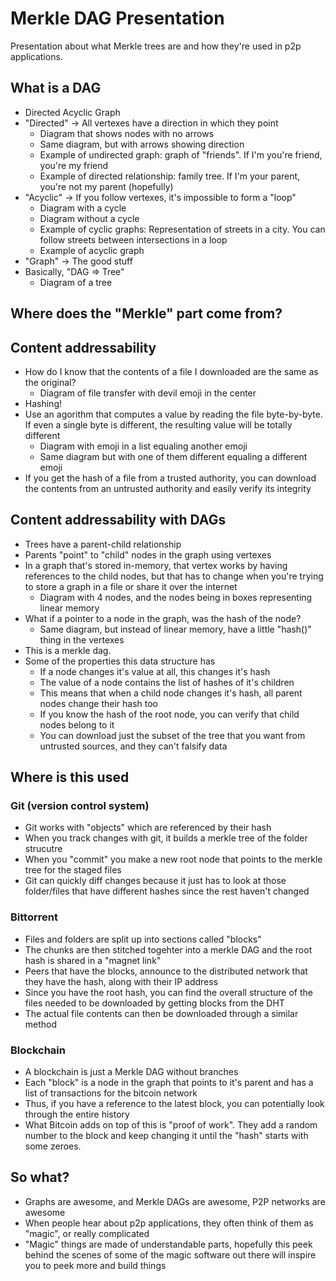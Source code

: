 # Merkle DAG Presentation

Presentation about what Merkle trees are and how they're used in p2p applications.

## What is a DAG

- Directed Acyclic Graph
- "Directed" -> All vertexes have a direction in which they point
  - Diagram that shows nodes with no arrows
  - Same diagram, but with arrows showing direction
  - Example of undirected graph: graph of "friends". If I'm you're friend, you're my friend
  - Example of directed relationship: family tree. If I'm your parent, you're not my parent (hopefully)
- "Acyclic" -> If you follow vertexes, it's impossible to form a "loop"
  - Diagram with a cycle
  - Diagram without a cycle
  - Example of cyclic graphs: Representation of streets in a city. You can follow streets between intersections in a loop
  - Example of acyclic graph
- "Graph" -> The good stuff
- Basically, "DAG => Tree"
  - Diagram of a tree

## Where does the "Merkle" part come from?

## Content addressability
- How do I know that the contents of a file I downloaded are the same as the original?
  - Diagram of file transfer with devil emoji in the center
- Hashing!
- Use an agorithm that computes a value by reading the file byte-by-byte. If even a single byte is different, the resulting value will be totally different
  - Diagram with emoji in a list equaling another emoji
  - Same diagram but with one of them different equaling a different emoji
- If you get the hash of a file from a trusted authority, you can download the contents from an untrusted authority and easily verify its integrity

## Content addressability with DAGs

- Trees have a parent-child relationship
- Parents "point" to "child" nodes in the graph using vertexes
- In a graph that's stored in-memory, that vertex works by having references to the child nodes, but that has to change when you're trying to store a graph in a file or share it over the internet
  - Diagram with 4 nodes, and the nodes being in boxes representing linear memory
- What if a pointer to a node in the graph, was the hash of the node?
  - Same diagram, but instead of linear memory, have a little "hash()" thing in the vertexes
- This is a merkle dag.
- Some of the properties this data structure has
  - If a node changes it's value at all, this changes it's hash
  - The value of a node contains the list of hashes of it's children
  - This means that when a child node changes it's hash, all parent nodes change their hash too
  - If you know the hash of the root node, you can verify that child nodes belong to it
  - You can download just the subset of the tree that you want from untrusted sources, and they can't falsify data

## Where is this used

### Git (version control system)

- Git works with "objects" which are referenced by their hash
- When you track changes with git, it builds a merkle tree of the folder strucutre
- When you "commit" you make a new root node that points to the merkle tree for the staged files
- Git can quickly diff changes because it just has to look at those folder/files that have different hashes since the rest haven't changed

### Bittorrent

- Files and folders are split up into sections called "blocks"
- The chunks are then stitched togehter into a merkle DAG and the root hash is shared in a "magnet link"
- Peers that have the blocks, announce to the distributed network that they have the hash, along with their IP address
- Since you have the root hash, you can find the overall structure of the files needed to be downloaded by getting blocks from the DHT
- The actual file contents can then be downloaded through a similar method

### Blockchain

- A blockchain is just a Merkle DAG without branches
- Each "block" is a node in the graph that points to it's parent and has a list of transactions for the bitcoin network
- Thus, if you have a reference to the latest block, you can potentially look through the entire history
- What Bitcoin adds on top of this is "proof of work". They add a random number to the block and keep changing it until the "hash" starts with some zeroes.

## So what?

- Graphs are awesome, and Merkle DAGs are awesome, P2P networks are awesome
- When people hear about p2p applications, they often think of them as "magic", or really complicated
- "Magic" things are made of understandable parts, hopefully this peek behind the scenes of some of the magic software out there will inspire you to peek more and build things






